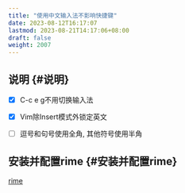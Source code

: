 ```yaml
---
title: "使用中文输入法不影响快捷键"
date: 2023-08-12T16:17:07
lastmod: 2023-08-21T14:17:06+08:00
draft: false
weight: 2007
---
```


## 说明 {#说明}

-   [X] C-c e g不用切换输入法 <br/>
-   [X] Vim除Insert模式外锁定英文 <br/>
-   [ ] 逗号和句号使用全角, 其他符号使用半角 <br/>


## 安装并配置rime {#安装并配置rime}

[rime](/docs/分享/emacs/插件/rime/#rime) <br/>

